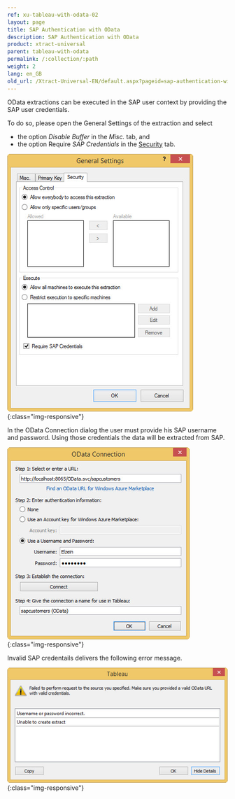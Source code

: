 ```yaml
---
ref: xu-tableau-with-odata-02
layout: page
title: SAP Authentication with OData
description: SAP Authentication with OData
product: xtract-universal
parent: tableau-with-odata
permalink: /:collection/:path
weight: 2
lang: en_GB
old_url: /Xtract-Universal-EN/default.aspx?pageid=sap-authentication-with-odata
---
```


OData extractions can be executed in the SAP user context by providing the SAP user credentials.  

To do so, please open the General Settings of the extraction and select 
- the option *Disable Buffer* in the *Misc.* tab, and 
- the option Require *SAP Credentials* in the [Security](../../../security-xu2/extraction-security) tab.

![Require-SAP-Credentials](/img/content/Require-SAP-Credentials.jpg){:class="img-responsive"}

In the OData Connection dialog the user must provide his SAP username and password. Using those credentials the data will be extracted from SAP. 

![Tableau-Odata-Credentials](/img/content/Tableau-Odata-Credentials.jpg){:class="img-responsive"}

Invalid SAP credentails delivers the following error message.

![Tableau-SAP-Credentials-Error](/img/content/Tableau-SAP-Credentials-Error.jpg){:class="img-responsive"}

